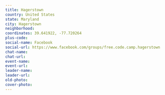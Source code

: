 ```yaml
---
title: Hagerstown
country: United States
state: Maryland
city: Hagerstown
neighborhood: 
coordinates: 39.641922, -77.720264
plus-code:
social-name: Facebook
social-url: https://www.facebook.com/groups/free.code.camp.hagerstown
chat-name:
chat-url:
event-name:
event-url:
leader-name:
leader-url:
old-photo: 
cover-photo:
---
```

